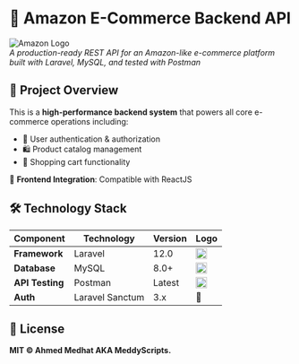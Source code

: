 # 🚀 Amazon E-Commerce Backend API 

![Amazon Logo](https://upload.wikimedia.org/wikipedia/commons/a/a9/Amazon_logo.svg)  
*A production-ready REST API for an Amazon-like e-commerce platform built with Laravel, MySQL, and tested with Postman*  

## 📌 Project Overview  
This is a **high-performance backend system** that powers all core e-commerce operations including:  
- 👥 User authentication & authorization  
- 🛍️ Product catalog management  
- 🛒 Shopping cart functionality

🔗 **Frontend Integration**: Compatible with ReactJS 

## 🛠️ Technology Stack  
| Component        | Technology           | Version | Logo |
|------------------|----------------------|---------|------|
| **Framework**    | Laravel              | 12.0    | <img src="https://laravel.com/img/logomark.min.svg" width="20"> |
| **Database**     | MySQL                | 8.0+    | <img src="https://www.mysql.com/common/logos/logo-mysql-170x115.png" width="20"> |
| **API Testing**  | Postman              | Latest  | <img src="https://www.getpostman.com/_ar-assets/images/favicon-1-48.png" width="20"> |
| **Auth**         | Laravel Sanctum      | 3.x     | 🔐 |

## 📜 **License**  
**MIT © Ahmed Medhat AKA MeddyScripts.**